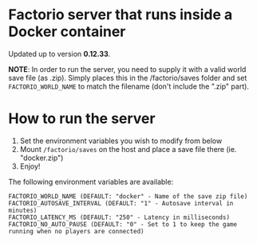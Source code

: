 # Factorio server that runs inside a Docker container

Updated up to version **0.12.33**.

**NOTE**: In order to run the server, you need to supply it with a valid world save file (as .zip).
Simply places this in the /factorio/saves folder and set ```FACTORIO_WORLD_NAME``` to match the filename (don't include the ".zip" part).

# How to run the server
1. Set the environment variables you wish to modify from below
2. Mount ```/factorio/saves``` on the host and place a save file there (ie. "docker.zip")
3. Enjoy!

The following environment variables are available:
```
FACTORIO_WORLD_NAME (DEFAULT: "docker" - Name of the save zip file)
FACTORIO_AUTOSAVE_INTERVAL (DEFAULT: "1" - Autosave interval in minutes)
FACTORIO_LATENCY_MS (DEFAULT: "250" - Latency in milliseconds)
FACTORIO_NO_AUTO_PAUSE (DEFAULT: "0" - Set to 1 to keep the game running when no players are connected)
```
